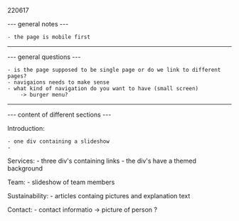 220617

--- general notes ---

    - the page is mobile first

----------------------


--- general questions ---

    - is the page supposed to be single page or do we link to different pages?
    - navigaions needs to make sense 
    - what kind of navigation do you want to have (small screen)
        -> burger menu?
-----------------------------------

--- content of different sections ---

Introduction:

    - one div containing a slideshow
    - 

Services:
    - three div's containing links
    - the div's have a themed background

Team:
    - slideshow of team members

Sustainability:
    - articles containg pictures and explanation text

Contact:
    - contact informatio -> picture of person ?
    